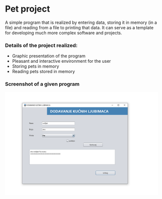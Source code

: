 # Pet project
A simple program that is realized by entering data, storing it in memory (in a file) and reading from a file to printing that data. It can serve as a template for developing much more complex software and projects.

### Details of the project realized:
* Graphic presentation of the program
* Pleasant and interactive environment for the user
* Storing pets in memory 
* Reading pets stored in memory

### Screenshot of a given program
 ![Screenshot of a given program](https://github.com/stojanovicljubinko/pet-project/blob/main/petphoto.png)
